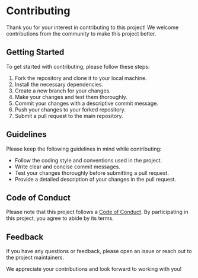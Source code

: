 # Contributing

Thank you for your interest in contributing to this project! We welcome contributions from the community to make this project better.

## Getting Started

To get started with contributing, please follow these steps:

1. Fork the repository and clone it to your local machine.
2. Install the necessary dependencies.
3. Create a new branch for your changes.
4. Make your changes and test them thoroughly.
5. Commit your changes with a descriptive commit message.
6. Push your changes to your forked repository.
7. Submit a pull request to the main repository.

## Guidelines

Please keep the following guidelines in mind while contributing:

- Follow the coding style and conventions used in the project.
- Write clear and concise commit messages.
- Test your changes thoroughly before submitting a pull request.
- Provide a detailed description of your changes in the pull request.

## Code of Conduct

Please note that this project follows a [Code of Conduct](./CODE_OF_CONDUCT.md). By participating in this project, you agree to abide by its terms.

## Feedback

If you have any questions or feedback, please open an issue or reach out to the project maintainers.

We appreciate your contributions and look forward to working with you!

